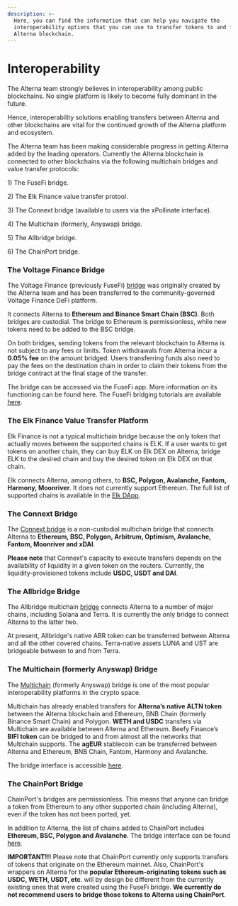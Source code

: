 ```yaml
---
description: >-
  Here, you can find the information that can help you navigate the
  interoperability options that you can use to transfer tokens to and from the
  Alterna blockchain.
---
```


# Interoperability

The Alterna team strongly believes in interoperability among public blockchains. No single platform is likely to become fully dominant in the future.

Hence, interoperability solutions enabling transfers between Alterna and other blockchains are vital for the continued growth of the Alterna platform and ecosystem.&#x20;

The Alterna team has been making considerable progress in getting Alterna added by the leading operators. Currently the Alterna blockchain is connected to other blockchains via the following multichain bridges and value transfer protocols:

1\) The FuseFi bridge.

2\) The Elk Finance value transfer protool.

3\) The Connext bridge (available to users via the xPollinate interface).

4\) The Multichain (formerly, Anyswap) bridge.

5\) The Allbridge bridge.

6\) The ChainPort bridge.

### The Voltage Finance Bridge

The Voltage Finance (previously FuseFi) [bridge](https://app.voltage.finance/#/bridge) was originally created by the Alterna team and has been transferred to the community-governed Voltage Finance DeFi platform.&#x20;

It connects Alterna to **Ethereum and Binance Smart Chain (BSC)**. Both bridges are custodial. The bridge to Ethereum is permissionless, while new tokens need to be added to the BSC bridge.

On both bridges, sending tokens from the relevant blockchain to Alterna is not subject to any fees or limits. Token withdrawals from Alterna incur a **0.05% fee** on the amount bridged. Users transferring funds also need to pay the fees on the destination chain in order to claim their tokens from the bridge contract at the final stage of the transfer. &#x20;

The bridge can be accessed via the FuseFi app. More information on its functioning can be found here. The FuseFi bridging tutorials are available [here](https://tutorials.alternanetwork.org/tutorials/bridge-tutorials).&#x20;

### The Elk Finance Value Transfer Platform

Elk Finance is not a typical multichain bridge because the only token that actually moves between the supported chains is ELK. If a user wants to get tokens on another chain, they can buy ELK on Elk DEX on Alterna, bridge ELK to the desired chain and buy the desired token on Elk DEX on that chain.

Elk connects Alterna, among others, to **BSC, Polygon, Avalanche, Fantom, Harmony, Moonriver**. It does not currently support Ethereum. The full list of supported chains is available in the [Elk DApp](https://app.elk.finance).&#x20;

### The Connext Bridge

The [Connext bridge](https://bridge.connext.network) is a non-custodial multichain bridge that connects Alterna to **Ethereum, BSC, Polygon, Arbitrum, Optimism, Avalanche, Fantom, Moonriver and xDAI**.

**Please note** that Connext's capacity to execute transfers depends on the availability of liquidity in a given token on the routers. Currently, the liquidity-provisioned tokens include **USDC, USDT and DAI**.

### The Allbridge Bridge

The Allbridge multichain [bridge](https://app.allbridge.io/bridge) connects Alterna to a number of major chains, including Solana and Terra. It is currently the only bridge to connect Alterna to the latter two.

At present, Allbridge's native ABR token can be transferred between Alterna and all the other covered chains. Terra-native assets LUNA and UST are bridgeable between to and from Terra. &#x20;

### The Multichain (formerly Anyswap) Bridge

The [Multichain](https://multichain.org) (formerly Anyswap) bridge is one of the most popular interoperability platforms in the crypto space.&#x20;

Multichain has already enabled transfers for **Alterna’s native ALTN token** between the Alterna blockchain and Ethereum, BNB Chain (formerly Binance Smart Chain) and Polygon. **WETH and USDC** transfers via Multichain are available between Alterna and Ethereum. Beefy Finance’s **BIFI token** can be bridged to and from almost all the networks that Multichain supports. The **agEUR** stablecoin can be transferred between Alterna and Ethereum, BNB Chain, Fantom, Harmony and Avalanche.&#x20;

The bridge interface is accessible [here](https://app.multichain.org/#/router). &#x20;

### The ChainPort Bridge

ChainPort's bridges are permissionless. This means that anyone can bridge a token from Ethereum to any other supported chain (including Alterna), even if the token has not been ported, yet.

In addition to Alterna, the list of chains added to ChainPort includes **Ethereum, BSC, Polygon and Avalanche**. The bridge interface can be found [here](https://app.chainport.io/).&#x20;

**IMPORTANT!!!** Please note that ChainPort currently only supports transfers of tokens that originate on the Ethereum mainnet. Also, ChainPort's wrappers on Alterna for the **popular Ethereum-originating tokens such as USDC, WETH, USDT, etc**. will by design be different from the currently existing ones that were created using the FuseFi bridge. **We currently do not recommend users to bridge those tokens to Alterna using ChainPort**.  &#x20;
